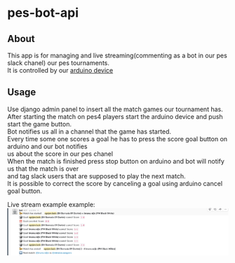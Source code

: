 # pes-bot-api

## About

This app is for managing and live streaming(commenting as a bot in our pes slack chanel) our pes tournaments.<br>
It is controlled by our [arduino device](https://github.com/doboj-labs/pes-arduino)

## Usage
Use django admin panel to insert all the match games our tournament has.<br>
After starting the match on pes4 players start the arduino device and push start the game button.<br>
Bot notifies us all in a channel that the game has started.<br>
Every time some one scores a goal he has to press the score goal button on arduino and our bot notifies<br>
us about the score in our pes chanel<br>
When the match is finished press stop button on arduino and bot will notify us that the match is over<br>
and tag slack users that are supposed to play the next match.<br>
It is possible to correct the score by canceling a goal using arduino cancel goal button.

Live stream example example:
![Live stream example](/static/comment_example.png)

